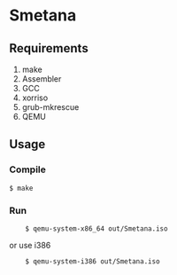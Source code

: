 # Smetana

## Requirements

1. make
2. Assembler
3. GCC
4. xorriso
5. grub-mkrescue
6. QEMU

## Usage

### Compile

```
$ make
```

### Run

```
	$ qemu-system-x86_64 out/Smetana.iso
```
or use i386
```
	$ qemu-system-i386 out/Smetana.iso
```
